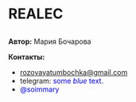 # REALEC
## 

**Автор:** Мария Бочарова

**Контакты:** 
- rozovayatumbochka@gmail.com
- telegram: <span style="color:blue">some *blue* text</span>.
- <span style="color:blue"> @soimmary </span>
